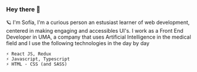 ### Hey there 🔭

🪐  I'm Sofía, I'm a curious person an estusiast learner of web development, centered in making engaging and accessibles UI's.
    I work as a Front End Developer in UMA, a company that uses Artificial Intelligence in the medical field and I use the 
    following technologies in the day by day 

    ⚡ React JS, Redux
    ⚡ Javascript, Typescript
    ⚡ HTML - CSS (and SASS)

